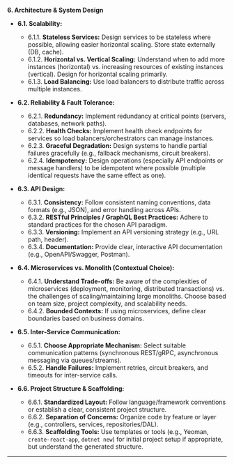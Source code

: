 **6. Architecture & System Design**

*   **6.1. Scalability:**
    *   6.1.1. **Stateless Services:** Design services to be stateless where possible, allowing easier horizontal scaling. Store state externally (DB, cache).
    *   6.1.2. **Horizontal vs. Vertical Scaling:** Understand when to add more instances (horizontal) vs. increasing resources of existing instances (vertical). Design for horizontal scaling primarily.
    *   6.1.3. **Load Balancing:** Use load balancers to distribute traffic across multiple instances.

*   **6.2. Reliability & Fault Tolerance:**
    *   6.2.1. **Redundancy:** Implement redundancy at critical points (servers, databases, network paths).
    *   6.2.2. **Health Checks:** Implement health check endpoints for services so load balancers/orchestrators can manage instances.
    *   6.2.3. **Graceful Degradation:** Design systems to handle partial failures gracefully (e.g., fallback mechanisms, circuit breakers).
    *   6.2.4. **Idempotency:** Design operations (especially API endpoints or message handlers) to be idempotent where possible (multiple identical requests have the same effect as one).

*   **6.3. API Design:**
    *   6.3.1. **Consistency:** Follow consistent naming conventions, data formats (e.g., JSON), and error handling across APIs.
    *   6.3.2. **RESTful Principles / GraphQL Best Practices:** Adhere to standard practices for the chosen API paradigm.
    *   6.3.3. **Versioning:** Implement an API versioning strategy (e.g., URL path, header).
    *   6.3.4. **Documentation:** Provide clear, interactive API documentation (e.g., OpenAPI/Swagger, Postman).

*   **6.4. Microservices vs. Monolith (Contextual Choice):**
    *   6.4.1. **Understand Trade-offs:** Be aware of the complexities of microservices (deployment, monitoring, distributed transactions) vs. the challenges of scaling/maintaining large monoliths. Choose based on team size, project complexity, and scalability needs.
    *   6.4.2. **Bounded Contexts:** If using microservices, define clear boundaries based on business domains.

*   **6.5. Inter-Service Communication:**
    *   6.5.1. **Choose Appropriate Mechanism:** Select suitable communication patterns (synchronous REST/gRPC, asynchronous messaging via queues/streams).
    *   6.5.2. **Handle Failures:** Implement retries, circuit breakers, and timeouts for inter-service calls.

*   **6.6. Project Structure & Scaffolding:**
    *   6.6.1. **Standardized Layout:** Follow language/framework conventions or establish a clear, consistent project structure.
    *   6.6.2. **Separation of Concerns:** Organize code by feature or layer (e.g., controllers, services, repositories/DAL).
    *   6.6.3. **Scaffolding Tools:** Use templates or tools (e.g., Yeoman, `create-react-app`, `dotnet new`) for initial project setup if appropriate, but understand the generated structure.

---
